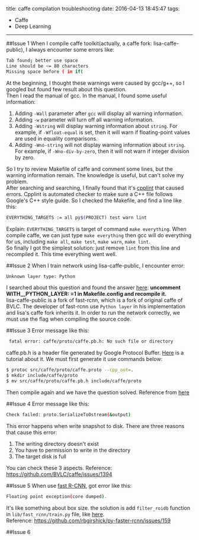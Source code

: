 title: caffe compilation troubleshooting
date: 2016-04-13 18:45:47
tags:
- Caffe
- Deep Learning
---
##Issue 1
When I compile caffe toolkit(actually, a caffe fork: lisa-caffe-public), I always encounter some errors like:
```bash
Tab found; better use space
Line should be <= 80 characters
Missing space before ( in if( 
```
<!--more-->
At the beginning, I thought these warnings  were caused by gcc/g++, so I googled but found few result about this question.  
Then I read the manual of gcc. In the manual, I found some useful information:
1.	Adding `-Wall` parameter after `gcc` will display all warning information.
2. 	Adding `-w` parameter will turn off all warning information.	
3. 	Adding `-Wstring` will display warning information about `string`.  For example, if `-Wfloat-equal` is set, then it will warn if floating-point values are used in equality comparisons.
4.	Adding `-Wno-string` will not display warning information about `string`. For example, if `-Wno-div-by-zero`, then it will not warn if integer division by zero.

So I try to review Makefile of caffe and comment some lines, but the warning information remain. The knowledge is useful, but can't solve my problem.   
After searching and searching, I finally found that it's [cpplint](https://github.com/google/styleguide/tree/gh-pages/cpplint) that caused errors. Cpplint is automated checker to make sure a C++ file follows Google's C++ style guide. So I checked the Makefile, and find a line like this:
```bash
EVERYTHING_TARGETS := all py$(PROJECT) test warn lint
```
Explain: `EVERYTHING_TARGETS` is target of command `make everything`. When compile caffe, we can just type `make everything` then gcc will do everything for us, including `make all`, `make test`, `make warn`, `make lint`.  
So finally I got the simplest solution: just remove `lint` from this line and recompiled it. This time everything went well.

##Issue 2
When I train network using lisa-caffe-public, I encounter error:
```bash
Unknown layer type: Python
```
I searched about this question and found the answer [here](https://github.com/rbgirshick/fast-rcnn/issues/31): **uncomment WITH__PYTHON_LAYER: =1 in Makefile.config and recompile it.**   
lisa-caffe-public is a fork of fast-rcnn, which is a fork of original caffe of BVLC. The developer of fast-rcnn use `Python layer` in his implementation and lisa's caffe fork inherits it. In order to run the network correctly, we must use the flag when compiling the source code.  
 
##Issue 3
Error message like this:
```bash
 fatal error: caffe/proto/caffe.pb.h: No such file or directory
```
caffe.pb.h is a header file generated by Google Protocol Buffer. [Here](https://www.ibm.com/developerworks/cn/linux/l-cn-gpb/) is a tutorial about it.  We must first generate it use commands below:
```bash
$ protoc src/caffe/proto/caffe.proto --cpp_out=.
$ mkdir include/caffe/proto
$ mv src/caffe/proto/caffe.pb.h include/caffe/proto
```
Then compile again and we have the question solved.
Reference from [here](https://github.com/NVIDIA/DIGITS/issues/105)

##Issue 4
Error message like this:
```bash
Check failed: proto.SerializeToOstream(&output)
```
This error happens when write snapshot to disk. There are three reasons that cause this error:
1. The writing directory doesn't exist
2. You have to permission to write in the directory
3. The target disk is full 

You can check these 3 aspects.
Reference: <https://github.com/BVLC/caffe/issues/1394>

##Issue 5
When use [fast R-CNN](https://github.com/rbgirshick/fast-rcnn), got error like this:
```bash
Floating point exception(core dumped).
```
It's like something about box size. the solution is add `filter_roidb` function in `lib/fast_rcnn/train.py` file, like [here](https://github.com/rbgirshick/py-faster-rcnn/blob/d66cc2bff142ca07f521db06ca3e9e10dbc8df20/lib/fast_rcnn/train.py#L127).  
Reference: <https://github.com/rbgirshick/py-faster-rcnn/issues/159>

##Issue 6

